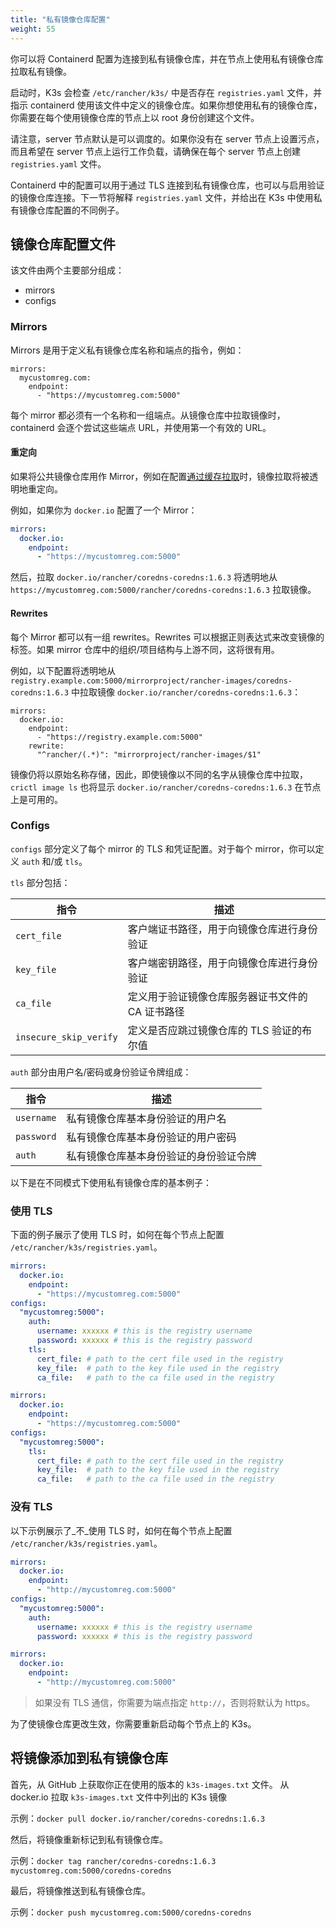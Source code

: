 ```yaml
---
title: "私有镜像仓库配置"
weight: 55
---
```


你可以将 Containerd 配置为连接到私有镜像仓库，并在节点上使用私有镜像仓库拉取私有镜像。

启动时，K3s 会检查 `/etc/rancher/k3s/` 中是否存在 `registries.yaml` 文件，并指示 containerd 使用该文件中定义的镜像仓库。如果你想使用私有的镜像仓库，你需要在每个使用镜像仓库的节点上以 root 身份创建这个文件。

请注意，server 节点默认是可以调度的。如果你没有在 server 节点上设置污点，而且希望在 server 节点上运行工作负载，请确保在每个 server 节点上创建 `registries.yaml` 文件。

Containerd 中的配置可以用于通过 TLS 连接到私有镜像仓库，也可以与启用验证的镜像仓库连接。下一节将解释 `registries.yaml` 文件，并给出在 K3s 中使用私有镜像仓库配置的不同例子。

## 镜像仓库配置文件

该文件由两个主要部分组成：

- mirrors
- configs

### Mirrors

Mirrors 是用于定义私有镜像仓库名称和端点的指令，例如：

```
mirrors:
  mycustomreg.com:
    endpoint:
      - "https://mycustomreg.com:5000"
```

每个 mirror 都必须有一个名称和一组端点。从镜像仓库中拉取镜像时，containerd 会逐个尝试这些端点 URL，并使用第一个有效的 URL。

#### 重定向

如果将公共镜像仓库用作 Mirror，例如在配置[通过缓存拉取](https://docs.docker.com/registry/recipes/mirror/)时，镜像拉取将被透明地重定向。

例如，如果你为 `docker.io` 配置了一个 Mirror：

```yaml
mirrors:
  docker.io:
    endpoint:
      - "https://mycustomreg.com:5000"
```

然后，拉取 `docker.io/rancher/coredns-coredns:1.6.3` 将透明地从 `https://mycustomreg.com:5000/rancher/coredns-coredns:1.6.3` 拉取镜像。

#### Rewrites

每个 Mirror 都可以有一组 rewrites。Rewrites 可以根据正则表达式来改变镜像的标签。如果 mirror 仓库中的组织/项目结构与上游不同，这将很有用。

例如，以下配置将透明地从 `registry.example.com:5000/mirrorproject/rancher-images/coredns-coredns:1.6.3` 中拉取镜像 `docker.io/rancher/coredns-coredns:1.6.3`：

```
mirrors:
  docker.io:
    endpoint:
      - "https://registry.example.com:5000"
    rewrite:
      "^rancher/(.*)": "mirrorproject/rancher-images/$1"
```

镜像仍将以原始名称存储，因此，即使镜像以不同的名字从镜像仓库中拉取，`crictl image ls` 也将显示 `docker.io/rancher/coredns-coredns:1.6.3` 在节点上是可用的。

### Configs

`configs` 部分定义了每个 mirror 的 TLS 和凭证配置。对于每个 mirror，你可以定义 `auth` 和/或 `tls`。

`tls` 部分包括：

| 指令 | 描述 |
|------------------------|--------------------------------------------------------------------------------------|
| `cert_file` | 客户端证书路径，用于向镜像仓库进行身份验证 |
| `key_file` | 客户端密钥路径，用于向镜像仓库进行身份验证 |
| `ca_file` | 定义用于验证镜像仓库服务器证书文件的 CA 证书路径 |
| `insecure_skip_verify` | 定义是否应跳过镜像仓库的 TLS 验证的布尔值 |

`auth` 部分由用户名/密码或身份验证令牌组成：

| 指令 | 描述 |
|------------|---------------------------------------------------------|
| `username` | 私有镜像仓库基本身份验证的用户名 |
| `password` | 私有镜像仓库基本身份验证的用户密码 |
| `auth` | 私有镜像仓库基本身份验证的身份验证令牌 |

以下是在不同模式下使用私有镜像仓库的基本例子：

### 使用 TLS

下面的例子展示了使用 TLS 时，如何在每个节点上配置 `/etc/rancher/k3s/registries.yaml`。

<Tabs>
<TabItem value="有认证">

```yaml
mirrors:
  docker.io:
    endpoint:
      - "https://mycustomreg.com:5000"
configs:
  "mycustomreg:5000":
    auth:
      username: xxxxxx # this is the registry username
      password: xxxxxx # this is the registry password
    tls:
      cert_file: # path to the cert file used in the registry
      key_file:  # path to the key file used in the registry
      ca_file:   # path to the ca file used in the registry
```

</TabItem>
<TabItem value="无认证">

```yaml
mirrors:
  docker.io:
    endpoint:
      - "https://mycustomreg.com:5000"
configs:
  "mycustomreg:5000":
    tls:
      cert_file: # path to the cert file used in the registry
      key_file:  # path to the key file used in the registry
      ca_file:   # path to the ca file used in the registry
```
</TabItem>
</Tabs>

### 没有 TLS

以下示例展示了_不_使用 TLS 时，如何在每个节点上配置 `/etc/rancher/k3s/registries.yaml`。

<Tabs>
<TabItem value="有认证">

```yaml
mirrors:
  docker.io:
    endpoint:
      - "http://mycustomreg.com:5000"
configs:
  "mycustomreg:5000":
    auth:
      username: xxxxxx # this is the registry username
      password: xxxxxx # this is the registry password
```

</TabItem>
<TabItem value="无认证">

```yaml
mirrors:
  docker.io:
    endpoint:
      - "http://mycustomreg.com:5000"
```
</TabItem>
</Tabs>

> 如果没有 TLS 通信，你需要为端点指定 `http://`，否则将默认为 https。

为了使镜像仓库更改生效，你需要重新启动每个节点上的 K3s。

## 将镜像添加到私有镜像仓库

首先，从 GitHub 上获取你正在使用的版本的 `k3s-images.txt` 文件。
从 docker.io 拉取 `k3s-images.txt` 文件中列出的 K3s 镜像

示例：`docker pull docker.io/rancher/coredns-coredns:1.6.3`

然后，将镜像重新标记到私有镜像仓库。

示例：`docker tag rancher/coredns-coredns:1.6.3 mycustomreg.com:5000/coredns-coredns`

最后，将镜像推送到私有镜像仓库。

示例：`docker push mycustomreg.com:5000/coredns-coredns`
